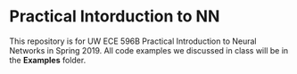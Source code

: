 # Practical Intorduction to NN
This repository is for UW ECE 596B Practical Introduction to Neural Networks in Spring 2019.
All code examples we discussed in class will be in the **Examples** folder.

